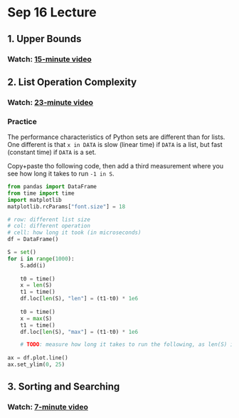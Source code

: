 # Sep 16 Lecture

## 1. Upper Bounds

### Watch: [15-minute video](https://youtu.be/Kqygeh-KXDQ)

## 2. List Operation Complexity

### Watch: [23-minute video](https://youtu.be/WKe_oe5fqIU)

### Practice

The performance characteristics of Python sets are different than for
lists.  One different is that `x in DATA` is slow (linear time) if
`DATA` is a list, but fast (constant time) if `DATA` is a set.

Copy+paste tho following code, then add a third measurement where you
see how long it takes to run `-1 in S`.

```python
from pandas import DataFrame
from time import time
import matplotlib
matplotlib.rcParams["font.size"] = 18

# row: different list size
# col: different operation
# cell: how long it took (in microseconds)
df = DataFrame()

S = set()
for i in range(1000):
    S.add(i)
    
    t0 = time()
    x = len(S)
    t1 = time()
    df.loc[len(S), "len"] = (t1-t0) * 1e6
    
    t0 = time()
    x = max(S)
    t1 = time()
    df.loc[len(S), "max"] = (t1-t0) * 1e6

    # TODO: measure how long it takes to run the following, as len(S) increases:
    
ax = df.plot.line()
ax.set_ylim(0, 25)
```

## 3. Sorting and Searching

### Watch: [7-minute video](https://youtu.be/I9T-Fext1j4)
